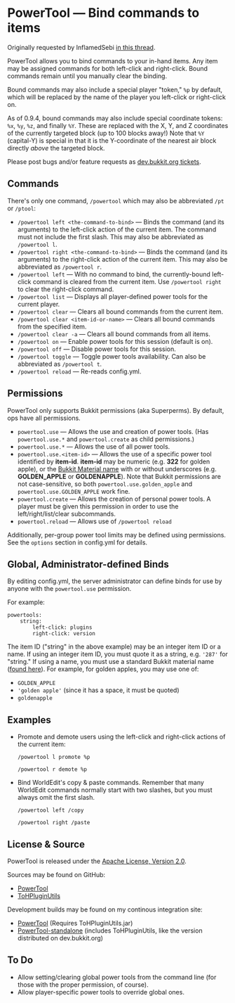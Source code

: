 # PowerTool &mdash; Bind commands to items #

Originally requested by InflamedSebi [in this thread](http://forums.bukkit.org/threads/powertool-single.39309/).

PowerTool allows you to bind commands to your in-hand items. Any
item may be assigned commands for both left-click and right-click. Bound
commands remain until you manually clear the binding.

Bound commands may also include a special player "token," `%p` by default, which
will be replaced by the name of the player you left-click or right-click on.

As of 0.9.4, bound commands may also include special coordinate tokens: `%x`,
`%y`, `%z`, and finally `%Y`. These are replaced with the X, Y, and Z
coordinates of the currently targeted block (up to 100 blocks away!) Note that
`%Y` (capital-Y) is special in that it is the Y-coordinate of the nearest air
block directly *above* the targeted block.

Please post bugs and/or feature requests as [dev.bukkit.org tickets](http://dev.bukkit.org/server-mods/powertool/tickets/).

## Commands ##

There's only one command, `/powertool` which may also be abbreviated `/pt`
or `/ptool`:

*   `/powertool left <the-command-to-bind>` &mdash; Binds the command (and its
    arguments) to the left-click action of the current item. The command must
    not include the first slash. This may also be abbreviated as
    `/powertool l`.
*   `/powertool right <the-command-to-bind>` &mdash; Binds the command (and its
    arguments) to the right-click action of the current item. This may also be
    abbreviated as `/powertool r`.
*   `/powertool left` &mdash; With no command to bind, the currently-bound left-click
	command is cleared from the current item. Use `/powertool right` to clear the
	right-click command.
*   `/powertool list` &mdash; Displays all player-defined power tools for the
    current player.
*   `/powertool clear` &mdash; Clears all bound commands from the current item.
*   `/powertool clear <item-id-or-name>` &mdash; Clears all bound commands from the
    specified item.
*   `/powertool clear -a` &mdash; Clears all bound commands from all items.
*   `/powertool on` &mdash; Enable power tools for this session (default is on).
*   `/powertool off` &mdash; Disable power tools for this session.
*   `/powertool toggle` &mdash; Toggle power tools availability. Can also be
    abbreviated as `/powertool t`.
*   `/powertool reload` &mdash; Re-reads config.yml.

## Permissions ##

PowerTool only supports Bukkit permissions (aka Superperms). By default, ops
have all permissions.

*   `powertool.use` &mdash; Allows the use and creation of power tools. (Has `powertool.use.*` and `powertool.create` as child permissions.)
*   `powertool.use.*` &mdash; Allows the use of all power tools.
*   `powertool.use.<item-id>` &mdash; Allows the use of a specific power tool identified by **item-id**. **item-id** may be numeric (e.g. **322** for golden apple), or the [Bukkit Material name](https://github.com/Bukkit/Bukkit/blob/master/src/main/java/org/bukkit/Material.java) with or without underscores (e.g. **GOLDEN_APPLE** or **GOLDENAPPLE**). Note that Bukkit permissions are not case-sensitive, so both `powertool.use.golden_apple` and `powertool.use.GOLDEN_APPLE` work fine.
*   `powertool.create` &mdash; Allows the creation of personal power tools. A player must be given this permission in order to use the left/right/list/clear subcommands.
*   `powertool.reload` &mdash; Allows use of `/powertool reload`

Additionally, per-group power tool limits may be defined using permissions. See
the `options` section in config.yml for details.

## Global, Administrator-defined Binds ##

By editing config.yml, the server administrator can define binds for use by
anyone with the `powertool.use` permission.

For example:

    powertools:
	    string:
		    left-click: plugins
			right-click: version

The item ID ("string" in the above example) may be an integer item ID or a
name. If using an integer item ID, you must quote it as a string, e.g. `'287'`
for "string." If using a name, you must use a standard Bukkit material name
([found here](https://github.com/Bukkit/Bukkit/blob/master/src/main/java/org/bukkit/Material.java)). For
example, for golden apples, you may use one of:

*   `GOLDEN_APPLE`
*   `'golden apple'` (since it has a space, it must be quoted)
*   `goldenapple`

## Examples ##

*   Promote and demote users using the left-click and right-click actions of the
    current item:

    `/powertool l promote %p`

    `/powertool r demote %p`

*   Bind WorldEdit's copy & paste commands. Remember that many WorldEdit
	commands normally start with two slashes, but you must always omit the first
	slash.

    `/powertool left /copy`
	
	`/powertool right /paste`

## License & Source ##

PowerTool is released under the
[Apache License, Version 2.0](http://www.apache.org/licenses/LICENSE-2.0).

Sources may be found on GitHub:

*   [PowerTool](https://github.com/ZerothAngel/PowerTool)
*   [ToHPluginUtils](https://github.com/ZerothAngel/ToHPluginUtils)

Development builds may be found on my continous integration site:

*   [PowerTool](http://ci.tyrannyofheaven.org/job/PowerTool/) (Requires ToHPluginUtils.jar)
*   [PowerTool-standalone](http://ci.tyrannyofheaven.org/job/PowerTool-standalone/) (includes ToHPluginUtils, like the version distributed on dev.bukkit.org)

## To Do ##

*   Allow setting/clearing global power tools from the command line (for those
    with the proper permission, of course).
*   Allow player-specific power tools to override global ones.
